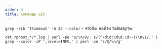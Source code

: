 ```yaml
---
order: 4
title: Команды Git
---
```


`grep -rih 'ttimeout' -A 25 --color` - чтобы найти таймауты



`cat rphost_*/*.log | perl -pe 's/\n/@/; s/(^\d\d:\d\d.\d+-)/\n\1/;' | grep --color -iP ',level=INFO,' | perl -pe 's/@/\n/g'`




